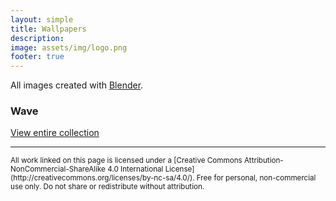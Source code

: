 ```yaml
---
layout: simple
title: Wallpapers
description:
image: assets/img/logo.png
footer: true
---
```


All images created with [Blender](https://www.blender.org/).

### Wave
[View entire collection](https://www.dropbox.com/sh/2l8boxm69zo43xo/AAAxhnZCvy6k68KUBDKT_hN3a?dl=0)


<hr>

<small>
All work linked on this page is licensed under a [Creative Commons Attribution-NonCommercial-ShareAlike 4.0 International License](http://creativecommons.org/licenses/by-nc-sa/4.0/). Free for personal, non-commercial use only. Do not share or redistribute without attribution.
</small>
